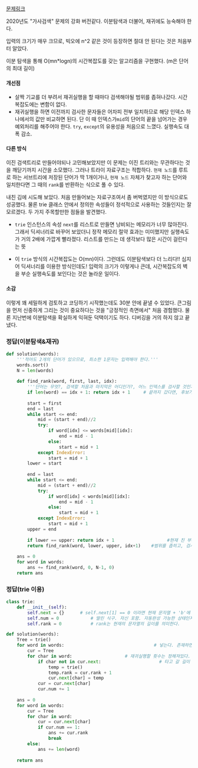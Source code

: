 [문제링크](https://programmers.co.kr/learn/courses/30/lessons/17685)

2020년도 "가사검색" 문제의 강화 버전같다. 이분탐색과 더불어, 재귀에도 능숙해야 한다.

입력의 크기가 매우 크므로, 빅오에 n^2 같은 것이 등장하면 절대 안 된다는 것은 처음부터 알았다.

이분 탐색을 통해 O(mn*logn)의 시간복잡도를 갖는 알고리즘을 구현했다. (m은 단어의 최대 길이)

#### 개선점

- 살짝 기교를 더 부려서 재귀실행을 할 때마다 검색해야될 범위를 좁혀나갔다. 시간복잡도에는 변함이 없다.
- 재귀실행을 하면 이전까지 검사한 문자들은 어차피 전부 일치하므로 해당 인덱스 하나에서의 값만 비교하면 된다. 단 이 때 인덱스가`mid`의 단어의 끝을 넘어가는 경우 예외처리를 해주어야 한다. `try`, `except`의 유용성을 처음으로 느꼈다. 실행속도 대폭 감소.



#### 다른 방식

이진 검색트리로 만들어야되나 고민해보았지만 이 문제는 이진 트리와는 무관하다는 것을 깨닫기까지 시간을 소모했다. 그러나 트라이 자료구조는 적합하다. `현재 노드`를 루트로 하는 서브트리에 저장된 단어가 딱 1개이거나, `현재 노드` 자체가 찾고자 하는 단어와 일치한다면 그 때의 `rank`를 반환하는 식으로 풀 수 있다. 

내친 김에 시도해 보았다. 처음 만들어보는 자료구조여서 좀 버벅였지만 이 방식으로도 성공했다. 물론 trie 클래스 안에서 정의한 속성들이 정석적으로 사용하는 것들인지는 잘 모르겠다. 두 가지 주목할만한 점들을 발견했다.

- `trie` 인스턴스의 속성 `next`를 리스트로 만들면 낭비되는 메모리가 너무 많아진다. 그래서 딕셔너리로 바꾸어 보았더니 정작 메모리 절약 효과는 미미했지만 실행속도가 거의 2배에 가깝게 빨라졌다. 리스트를 만드는 데 생각보다 많은 시간이 걸린다는 뜻

- 이 `trie` 방식의 시간복잡도는 O(mn)이다. 그런데도 이분탐색보다 더 느리다!! 심지어 딕셔너리를 이용한 방식인데도! 입력의 크기가 이렇게나 큰데, 시간복잡도의 벽을 부순 실행속도를 보인다는 것은 놀라운 일이다.

  

#### 소감

이렇게 꽤 세밀하게 검토하고 코딩하기 시작했는데도 30분 안에 끝낼 수 있었다. 큰그림을 먼저 신중하게 그리는 것이 중요하다는 것을 "긍정적인 측면에서" 처음 경험했다. 물론 지난번에 이분탐색을 확실하게 익혀둔 덕택이기도 하다. 디버깅을 거의 하지 않고 끝냈다.



### 정답(이분탐색&재귀)

```python
def solution(words):
    '''적어도 2개의 단어가 있으므로, 최소한 1문자는 입력해야 한다.'''
    words.sort()
    N = len(words)
    
    def find_rank(word, first, last, idx):
        '''단어는 무엇?, 검색할 처음과 마지막은 어디인가?, 어느 인덱스를 검사할 것인가?'''
        if len(word) == idx + 1: return idx + 1   	# 끝까지 갔다면, 후보가 여럿 남았어도 종료 가능.
        
        start = first
        end = last
        while start <= end:
            mid = (start + end)//2
            try: 
                if word[idx] <= words[mid][idx]:
                    end = mid - 1
                else:
                    start = mid + 1
            except IndexError:
                start = mid + 1
        lower = start
        
        end = last
        while start <= end:
            mid = (start + end)//2
            try:
                if word[idx] < words[mid][idx]:
                    end = mid - 1
                else:
                    start = mid + 1
            except IndexError:
                start = mid + 1
        upper = end
        
        if lower == upper: return idx + 1                    #현재 친 부분까지 일치하는 단어가 유일할 때 반환한다.
        return find_rank(word, lower, upper, idx+1)    #범위를 좁히고, 검사할 문자를 1개 늘려 다시 실행
        
    ans = 0
    for word in words:
        ans += find_rank(word, 0, N-1, 0)
    return ans
```



### 정답(trie 이용)

```python
class trie:
    def __init__(self):
        self.next = {}      # self.next[1] == 0 이라면 현재 문자열 + 'b'에 매칭되는 문자열이 없다
        self.num = 0            # 딸린 식구. 자신 포함. 자동완성 가능한 상태인지 알기 위해 필요하다.
        self.rank = 0           # rank는 현재의 문자열의 길이를 의미한다.

def solution(words):
    Tree = trie()
    for word in words:                                  # 넣는다. 존재하면 쭉 타고, 없으면 노드를 만들면서 간다.
        cur = Tree
        for char in word:                    # 재귀실행할 횟수는 정해져있다.
            if char not in cur.next:                      # 타고 갈 길이 없다면
                temp = trie()
                temp.rank = cur.rank + 1
                cur.next[char] = temp
            cur = cur.next[char]
            cur.num += 1
            
    ans = 0
    for word in words:
        cur = Tree
        for char in word:
            cur = cur.next[char]
            if cur.num == 1:
                ans += cur.rank
                break
        else:
            ans += len(word)
        
    return ans
```

